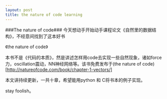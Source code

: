 ```yaml
---
layout: post
title: the nature of code learning
---
```


###The nature of code###
今天想动手开始动手课程论文《自然里的数据结构》，不经意间找到了这本好书

《the nature of code》

本书不是《代码的本质》，然是讲述怎样用code去实现一些自然现象，诸如force力，oscillation震动，NN神经网络等。该书免费发布于(the nature of code)[http://natureofcode.com/book/chapter-1-vectors/]

本文讲持续更新，一共十章，希望能用python 和 C将书本的例子实现。

stay foolish。
